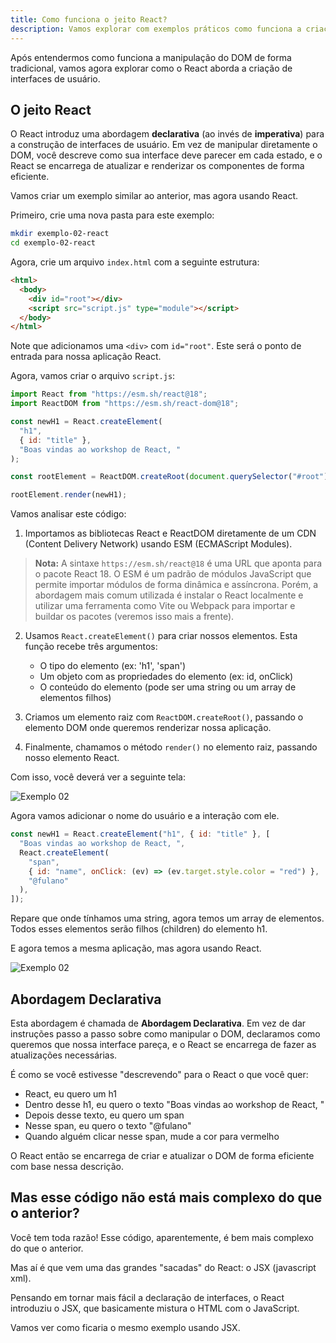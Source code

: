 ```yaml
---
title: Como funciona o jeito React?
description: Vamos explorar com exemplos práticos como funciona a criação de interfaces com React
---
```


Após entendermos como funciona a manipulação do DOM de forma tradicional, vamos agora explorar como o React aborda a criação de interfaces de usuário.

## O jeito React

O React introduz uma abordagem **declarativa** (ao invés de **imperativa**) para a construção de interfaces de usuário. Em vez de manipular diretamente o DOM, você descreve como sua interface deve parecer em cada estado, e o React se encarrega de atualizar e renderizar os componentes de forma eficiente.

Vamos criar um exemplo similar ao anterior, mas agora usando React.

Primeiro, crie uma nova pasta para este exemplo:

```bash
mkdir exemplo-02-react
cd exemplo-02-react
```

Agora, crie um arquivo `index.html` com a seguinte estrutura:

```html
<html>
  <body>
    <div id="root"></div>
    <script src="script.js" type="module"></script>
  </body>
</html>
```

Note que adicionamos uma `<div>` com `id="root"`. Este será o ponto de entrada para nossa aplicação React.

Agora, vamos criar o arquivo `script.js`:

```javascript
import React from "https://esm.sh/react@18";
import ReactDOM from "https://esm.sh/react-dom@18";

const newH1 = React.createElement(
  "h1",
  { id: "title" },
  "Boas vindas ao workshop de React, "
);

const rootElement = ReactDOM.createRoot(document.querySelector("#root"));

rootElement.render(newH1);
```

Vamos analisar este código:

1. Importamos as bibliotecas React e ReactDOM diretamente de um CDN (Content Delivery Network) usando ESM (ECMAScript Modules).

> **Nota:** A sintaxe `https://esm.sh/react@18` é uma URL que aponta para o pacote React 18. O ESM é um padrão de módulos JavaScript que permite importar módulos de forma dinâmica e assíncrona. Porém, a abordagem mais comum utilizada é instalar o React localmente e utilizar uma ferramenta como Vite ou Webpack para importar e buildar os pacotes (veremos isso mais a frente).

2. Usamos `React.createElement()` para criar nossos elementos. Esta função recebe três argumentos:

   - O tipo do elemento (ex: 'h1', 'span')
   - Um objeto com as propriedades do elemento (ex: id, onClick)
   - O conteúdo do elemento (pode ser uma string ou um array de elementos filhos)

3. Criamos um elemento raiz com `ReactDOM.createRoot()`, passando o elemento DOM onde queremos renderizar nossa aplicação.

4. Finalmente, chamamos o método `render()` no elemento raiz, passando nosso elemento React.

Com isso, você deverá ver a seguinte tela:

![Exemplo 02](../../../assets/exemplo-01-react.png)

Agora vamos adicionar o nome do usuário e a interação com ele.

```javascript
const newH1 = React.createElement("h1", { id: "title" }, [
  "Boas vindas ao workshop de React, ",
  React.createElement(
    "span",
    { id: "name", onClick: (ev) => (ev.target.style.color = "red") },
    "@fulano"
  ),
]);
```

Repare que onde tínhamos uma string, agora temos um array de elementos. Todos esses elementos serão filhos (children) do elemento h1.

E agora temos a mesma aplicação, mas agora usando React.

![Exemplo 02](../../../assets/exemplo-02-tradicional.png)

## Abordagem Declarativa

Esta abordagem é chamada de **Abordagem Declarativa**. Em vez de dar instruções passo a passo sobre como manipular o DOM, declaramos como queremos que nossa interface pareça, e o React se encarrega de fazer as atualizações necessárias.

É como se você estivesse "descrevendo" para o React o que você quer:

- React, eu quero um h1
- Dentro desse h1, eu quero o texto "Boas vindas ao workshop de React, "
- Depois desse texto, eu quero um span
- Nesse span, eu quero o texto "@fulano"
- Quando alguém clicar nesse span, mude a cor para vermelho

O React então se encarrega de criar e atualizar o DOM de forma eficiente com base nessa descrição.

## Mas esse código não está mais complexo do que o anterior?

Você tem toda razão! Esse código, aparentemente, é bem mais complexo do que o anterior.

Mas aí é que vem uma das grandes "sacadas" do React: o JSX (javascript xml).

Pensando em tornar mais fácil a declaração de interfaces, o React introduziu o JSX, que basicamente mistura o HTML com o JavaScript.

Vamos ver como ficaria o mesmo exemplo usando JSX.

